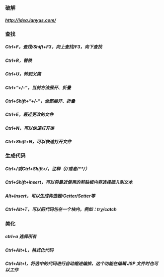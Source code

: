 ### 破解
##### http://idea.lanyus.com/

### 查找
##### Ctrl+F，查找/Shift+F3，向上查找/F3，向下查找
##### Ctrl+R，替换
##### Ctrl+U，转到父类
##### Ctrl+”+/-”，当前方法展开、折叠
##### Ctrl+Shift+”+/-”，全部展开、折叠
##### Ctrl+E，最近更改的文件
##### Ctrl+N，可以快速打开类
##### Ctrl+Shift+N，可以快速打开文件

### 生成代码
##### Ctrl+/或Ctrl+Shift+/，注释（//或者/**/）
##### Ctrl+Shift+insert，可以将最近使用的剪贴板内容选择插入到文本
##### Alt+Insert，可以生成构造器/Getter/Setter等
##### Ctrl+Alt+T，可以把代码包在一个块内，例如：try/catch

### 美化
##### ctrl+a 选择所有
##### Ctrl+Alt+L，格式化代码
##### Ctrl+Alt+I，将选中的代码进行自动缩进编排，这个功能在编辑 JSP 文件时也可以工作
